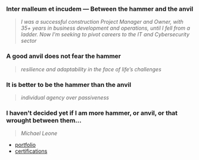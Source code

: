 ### Inter malleum et incudem — Between the hammer and the anvil
> *I was a successful construction Project Manager and Owner, with 35+ years in business
development and operations, until I fell from a ladder. Now I'm seeking to pivot careers to the IT and Cybersecurity sector*

### A good anvil does not fear the hammer
> *resilience and adaptability in the face of life’s challenges*

### It is better to be the hammer than the anvil
> *individual agency over passiveness*

### I haven't decided yet if I am more hammer, or anvil, or that wrought between them...
  
> *Michael Leone*
- [portfolio](https://github.com/hammer-and-anvil/portfolio)
- [certifications](https://github.com/hammer-and-anvil/certifications/tree/main)



<!---
hammer-and-anvil/hammer-and-anvil is a ✨ special ✨ repository because its `README.md` (this file) appears on your GitHub profile.
You can click the Preview link to take a look at your changes.
--->
